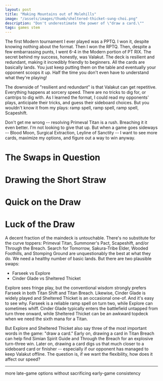 ```yaml
---
layout: post
title: "Making Mountains out of Molehills"
image: "/assets/images/thumb/sheltered-thicket-sung-choi.png"
description: "Don't underestimate the power of \"draw a card.\""
tags: games stem
---
```


The first Modern tournament I ever played was a PPTQ. I won it, despite knowing nothing about the format. Then I won the RPTQ. Then, despite a few embarrassing punts, I went 6-4 in the Modern portion of PT RIX. The secret behind my success, honestly, was Valakut. The deck is resilient and redundant, making it incredibly friendly to beginners. All the cards are basically lands. You just keep putting them on the table and eventually your opponent scoops it up. Half the time you don't even have to understand what they're playing!

The downside of "resilient and redundant" is that Valakut can get repetitive. Everything happens at sorcery speed. There are no tricks to dig for, or cantrips to dig with. As I learned the format, I could read my opponents' plays, anticipate their tricks, and guess their sideboard choices. But you wouldn't know it from my plays: ramp spell, ramp spell, ramp spell, Scapeshift.

Don't get me wrong -- resolving Primeval Titan is a rush. Breaching it it even better. I'm not looking to give that up. But when a game goes sideways -- Blood Moon, Surgical Extraction, Leyline of Sanctity -- I want to see more cards, maximize my options, and figure out a way to win anyway.

# The Swaps in Question

# Drawing the Short Straw

# Quick on the Draw

# Luck of the Draw

A decent fraction of the maindeck is untouchable. There's no substitute for the curve toppers: Primeval Titan, Summoner's Pact, Scapeshift, and/or Through the Breach. Search for Tomorrow, Sakura-Tribe Elder, Wooded Foothills, and Stomping Ground are unquestionably the best at what they do. We need a healthy number of basic lands. But there are two plausible swaps:

- Farseek vs Explore
- Cinder Glade vs Sheltered Thicket

Explore sees fringe play, but the conventional wisdom strongly prefers Farseek in both Titan Shift and Titan Breach. Likewise, Cinder Glade is widely played and Sheltered Thicket is an occasional one-of. And it's easy to see why. Farseek is a reliable ramp spell on turn two, while Explore can sometimes whiff. Cinder Glade typically enters the battlefield untapped from turn three onward, while Sheltered Thicket can be an awkward topdeck when we need the sixth mana for a Titan.

But Explore and Sheltered Thicket also say three of the most important words in the game: "draw a card." Early on, drawing a card in Titan Breach can help find Simian Spirit Guide and Through the Breach for an explosive turn-three win. Later on, drawing a card digs us that much closer to a sideboard card or finisher -- especially if our opponent has managed to keep Valakut offline. The question is, if we want the flexibility, how does it affect our speed?












---

more late-game options without sacrificing early-game consistency
